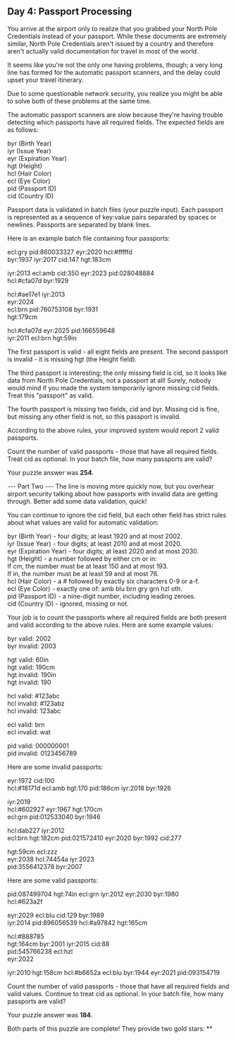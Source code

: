 ## **Day 4: Passport Processing**
You arrive at the airport only to realize that you grabbed your North Pole Credentials instead of your passport. While these documents are extremely similar, North Pole Credentials aren't issued by a country and therefore aren't actually valid documentation for travel in most of the world.

It seems like you're not the only one having problems, though; a very long line has formed for the automatic passport scanners, and the delay could upset your travel itinerary.

Due to some questionable network security, you realize you might be able to solve both of these problems at the same time.

The automatic passport scanners are slow because they're having trouble detecting which passports have all required fields. The expected fields are as follows:

byr (Birth Year)\
iyr (Issue Year)\
eyr (Expiration Year)\
hgt (Height)\
hcl (Hair Color)\
ecl (Eye Color)\
pid (Passport ID)\
cid (Country ID)

Passport data is validated in batch files (your puzzle input). Each passport is represented as a sequence of key:value pairs separated by spaces or newlines. Passports are separated by blank lines.

Here is an example batch file containing four passports:

ecl:gry pid:860033327 eyr:2020 hcl:#fffffd\
byr:1937 iyr:2017 cid:147 hgt:183cm

iyr:2013 ecl:amb cid:350 eyr:2023 pid:028048884\
hcl:#cfa07d byr:1929

hcl:#ae17e1 iyr:2013\
eyr:2024\
ecl:brn pid:760753108 byr:1931\
hgt:179cm

hcl:#cfa07d eyr:2025 pid:166559648\
iyr:2011 ecl:brn hgt:59in

The first passport is valid - all eight fields are present. The second passport is invalid - it is missing hgt (the Height field).

The third passport is interesting; the only missing field is cid, so it looks like data from North Pole Credentials, not a passport at all! Surely, nobody would mind if you made the system temporarily ignore missing cid fields. Treat this "passport" as valid.

The fourth passport is missing two fields, cid and byr. Missing cid is fine, but missing any other field is not, so this passport is invalid.

According to the above rules, your improved system would report 2 valid passports.

Count the number of valid passports - those that have all required fields. Treat cid as optional. In your batch file, how many passports are valid?

Your puzzle answer was **254**.

--- Part Two ---
The line is moving more quickly now, but you overhear airport security talking about how passports with invalid data are getting through. Better add some data validation, quick!

You can continue to ignore the cid field, but each other field has strict rules about what values are valid for automatic validation:

byr (Birth Year) - four digits; at least 1920 and at most 2002.\
iyr (Issue Year) - four digits; at least 2010 and at most 2020.\
eyr (Expiration Year) - four digits; at least 2020 and at most 2030.\
hgt (Height) - a number followed by either cm or in:\
If cm, the number must be at least 150 and at most 193.\
If in, the number must be at least 59 and at most 76.\
hcl (Hair Color) - a # followed by exactly six characters 0-9 or a-f.\
ecl (Eye Color) - exactly one of: amb blu brn gry grn hzl oth.\
pid (Passport ID) - a nine-digit number, including leading zeroes.\
cid (Country ID) - ignored, missing or not.

Your job is to count the passports where all required fields are both present and valid according to the above rules. Here are some example values:

byr valid:   2002\
byr invalid: 2003

hgt valid:   60in\
hgt valid:   190cm\
hgt invalid: 190in\
hgt invalid: 190

hcl valid:   #123abc\
hcl invalid: #123abz\
hcl invalid: 123abc

ecl valid:   brn\
ecl invalid: wat

pid valid:   000000001\
pid invalid: 0123456789

Here are some invalid passports:

eyr:1972 cid:100\
hcl:#18171d ecl:amb hgt:170 pid:186cm iyr:2018 byr:1926

iyr:2019\
hcl:#602927 eyr:1967 hgt:170cm\
ecl:grn pid:012533040 byr:1946

hcl:dab227 iyr:2012\
ecl:brn hgt:182cm pid:021572410 eyr:2020 byr:1992 cid:277

hgt:59cm ecl:zzz\
eyr:2038 hcl:74454a iyr:2023\
pid:3556412378 byr:2007

Here are some valid passports:

pid:087499704 hgt:74in ecl:grn iyr:2012 eyr:2030 byr:1980\
hcl:#623a2f

eyr:2029 ecl:blu cid:129 byr:1989\
iyr:2014 pid:896056539 hcl:#a97842 hgt:165cm

hcl:#888785\
hgt:164cm byr:2001 iyr:2015 cid:88\
pid:545766238 ecl:hzl\
eyr:2022

iyr:2010 hgt:158cm hcl:#b6652a ecl:blu byr:1944 eyr:2021 pid:093154719

Count the number of valid passports - those that have all required fields and valid values. Continue to treat cid as optional. In your batch file, how many passports are valid?

Your puzzle answer was **184**.

Both parts of this puzzle are complete! They provide two gold stars: **

